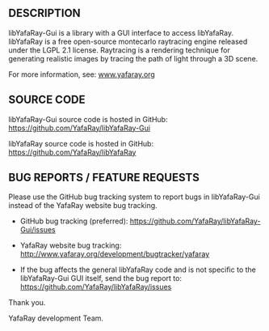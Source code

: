 DESCRIPTION
-----------
libYafaRay-Gui is a library with a GUI interface to access libYafaRay. libYafaRay is a free open-source montecarlo raytracing engine released under the LGPL 2.1 license. Raytracing is a rendering technique for generating realistic images by tracing the path of light through a 3D scene.

For more information, see: www.yafaray.org


SOURCE CODE
-----------
libYafaRay-Gui source code is hosted in GitHub: https://github.com/YafaRay/libYafaRay-Gui

libYafaRay source code is hosted in GitHub: https://github.com/YafaRay/libYafaRay


BUG REPORTS / FEATURE REQUESTS
------------------------------
Please use the GitHub bug tracking system to report bugs in libYafaRay-Gui instead of the YafaRay website bug tracking.

* GitHub bug tracking (preferred): https://github.com/YafaRay/libYafaRay-Gui/issues

* YafaRay website bug tracking: http://www.yafaray.org/development/bugtracker/yafaray

* If the bug affects the general libYafaRay code and is not specific to the libYafaRay-Gui GUI itself, send the bug report to: https://github.com/YafaRay/libYafaRay/issues

Thank you.

YafaRay development Team.
